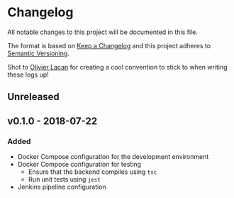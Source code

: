 # Changelog

All notable changes to this project will be documented in this file.

The format is based on [Keep a Changelog](http://keepachangelog.com/en/1.0.0/)
and this project adheres to [Semantic Versioning](http://semver.org/spec/v2.0.0.html).

Shot to [Olivier Lacan](https://keepachangelog.com/en/1.0.0/) for creating a cool convention to stick to when writing these logs up!

## Unreleased

## v0.1.0 - 2018-07-22
### Added
 - Docker Compose configuration for the development environment
 - Docker Compose configuration for testing
   - Ensure that the backend compiles using `tsc`
   - Run unit tests using `jest`
 - Jenkins pipeline configuration